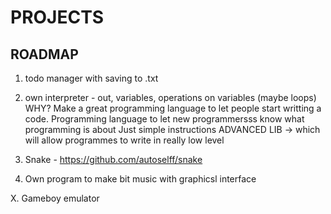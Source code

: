  # PROJECTS

 ## ROADMAP

 1. todo manager with saving to .txt

 2. own interpreter - out, variables, operations on variables (maybe loops)
 WHY? Make a great programming language to let people start writting a code.
 Programming language to let new programmersss know what programming is about
 Just simple instructions
 ADVANCED LIB -> which will allow programmes to write in really low level

3. Snake - https://github.com/autoselff/snake

 4. Own program to make bit music with graphicsl interface


 X. Gameboy emulator
